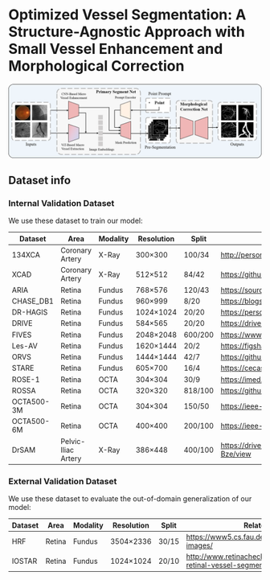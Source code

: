# Optimized Vessel Segmentation: A Structure-Agnostic Approach with Small Vessel Enhancement and Morphological Correction
![Method](./method2.png)



## Dataset info

### Internal Validation Dataset

We use these dataset to train our model:

| Dataset            | Area                | Modality | Resolution | Split   | Related Link   |
|--------------------|---------------------|----------|------------|---------|---------------------------------------------------|
| 134XCA        | Coronary Artery     | X-Ray    | 300×300    | 100/34  |  http://personal.cimat.mx:8181/~ivan.cruz/DB_Angiograms.html|
| XCAD         | Coronary Artery     | X-Ray    | 512×512    | 84/42   |  https://github.com/AISIGSJTU/SSVS|
| ARIA          | Retina              | Fundus   | 768×576    | 120/43  | https://sourceforge.net/projects/aria-vessels/|
| CHASE_DB1    | Retina              | Fundus   | 960×999    | 8/20    | https://blogs.kingston.ac.uk/retinal/chasedb1/|
| DR-HAGIS      | Retina              | Fundus   | 1024×1024  | 20/20   | https://personalpages.manchester.ac.uk/staff/niall.p.mcloughlin/|
| DRIVE         | Retina              | Fundus   | 584×565    | 20/20   | https://drive.grand-challenge.org/|
| FIVES         | Retina              | Fundus   | 2048×2048  | 600/200 | https://www5.cs.fau.de/research/data/fundus-images/|
| Les-AV        | Retina              | Fundus   | 1620×1444  | 20/2    | https://figshare.com/articles/dataset/LES-AV_dataset/11857698|
| ORVS         | Retina              | Fundus   | 1444×1444  | 42/7    | https://github.com/AbdullahSarhan/ICPRVessels|
| STARE        | Retina              | Fundus   | 605×700    | 16/4    | https://cecas.clemson.edu/~ahoover/stare/ |
| ROSE-1       | Retina              | OCTA     | 304×304    | 30/9    | https://imed.nimte.ac.cn/dataofrose.html |
| ROSSA        | Retina              | OCTA     | 320×320    | 818/100 | https://github.com/nhjydywd/OCTA-FRNet |
| OCTA500-3M   | Retina              | OCTA     | 304×304    | 150/50  | https://ieee-dataport.org/open-access/octa-500 |
| OCTA500-6M   | Retina              | OCTA     | 400×400    | 200/100 | https://ieee-dataport.org/open-access/octa-500 |
| DrSAM        | Pelvic-Iliac Artery | X-Ray    | 386×448    | 400/100 | https://drive.google.com/file/d/1TjxEJUD4VC_SAPcqdNVybsKRb_xW-Bze/view |


### External Validation Dataset

We use these dataset to evaluate the out-of-domain generalization of our model:

| Dataset            | Area                | Modality | Resolution | Split   | Related Link   |
|--------------------|---------------------|----------|------------|---------|---------------------------------------------------|
| HRF        | Retina              | Fundus   | 3504×2336    | 30/15  |  https://www5.cs.fau.de/research/data/fundus-images/|
| IOSTAR         | Retina              | Fundus    | 1024×1024    | 20/10   |  http://www.retinacheck.org/download-iostar-retinal-vessel-segmentation-dataset|
